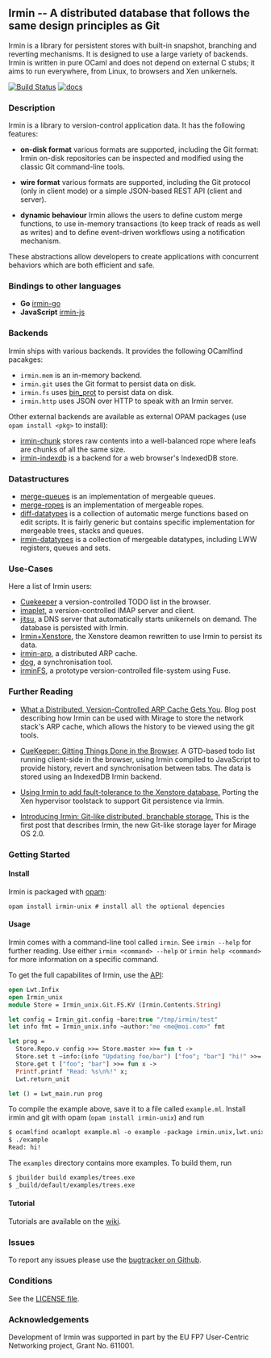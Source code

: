 ## Irmin -- A distributed database that follows the same design principles as Git

Irmin is a library for persistent stores with built-in snapshot,
branching and reverting mechanisms. It is designed to use a large
variety of backends. Irmin is written in pure OCaml and does not
depend on external C stubs; it aims to run everywhere, from Linux,
to browsers and Xen unikernels.

[![Build Status](https://travis-ci.org/mirage/irmin.svg)](https://travis-ci.org/mirage/irmin)
[![docs](https://img.shields.io/badge/doc-online-blue.svg)](https://mirage.github.io/irmin/)

### Description

Irmin is a library to version-control application data. It has the following
features:

- **on-disk format** various formats are supported, including the Git format:
  Irmin on-disk repositories can be inspected and modified using the classic
  Git command-line tools.

- **wire format** various formats are supported, including the Git protocol
  (only in client mode) or a simple JSON-based REST API (client and server).

- **dynamic behaviour** Irmin allows the users to define custom merge functions,
  to use in-memory transactions (to keep track of reads as well as writes) and
  to define event-driven workflows using a notification mechanism.

These abstractions allow developers to create applications with concurrent
behaviors which are both efficient and safe.

### Bindings to other languages

- **Go** [irmin-go](https://github.com/magnuss/irmin-go)
- **JavaScript** [irmin-js](https://github.com/talex5/irmin-js)

### Backends

Irmin ships with various backends. It provides the following OCamlfind pacakges:

- `irmin.mem` is an in-memory backend.
- `irmin.git` uses the Git format to persist data on disk.
- `irmin.fs` uses [bin_prot](https://github.com/janestreet/bin_prot) to persist
  data on disk.
- `irmin.http` uses JSON over HTTP to speak with an Irmin server.

Other external backends are available as external OPAM packages
(use `opam install <pkg>` to install):

- [irmin-chunk](https://github.com/mirage/irmin-chunk) stores raw contents into
  a well-balanced rope where leafs are chunks of all the same size.
- [irmin-indexdb](https://github.com/talex5/irmin-indexeddb) is a backend
  for a web browser's IndexedDB store.

### Datastructures

- [merge-queues](https://github.com/mirage/merge-queues) is an implementation
  of mergeable queues.
- [merge-ropes](https://github.com/mirage/merge-ropes) is an implementation
  of mergeable ropes.
- [diff-datatypes](https://github.com/gprano/diff-datatypes) is a collection
  of automatic merge functions based on edit scripts. It is fairly generic but
  contains specific implementation for mergeable trees, stacks and queues.
- [irmin-datatypes](https://github.com/kayceesrk/irmin-datatypes) is a
  collection of mergeable datatypes, including LWW registers, queues and sets.

### Use-Cases

Here a list of Irmin users:

- [Cuekeeper](https://github.com/talex5/cuekeeper) a
  version-controlled TODO list in the browser.
- [imaplet](https://github.com/gregtatcam/imaplet-lwt), a version-controlled
  IMAP server and client.
- [jitsu](https://github.com/mirage/jitsu), a DNS server that automatically
  starts unikernels on demand. The database is persisted with Irmin.
- [Irmin+Xenstore](https://github.com/djs55/ocaml-xenstore/tree/irminsule), the
  Xenstore deamon rewritten to use Irmin to persist its data.
- [irmin-arp](https://github.com/yomimono/irmin-arp), a distributed ARP cache.
- [dog](https://github.com/samoht/dog), a synchronisation tool.
- [irminFS](https://github.com/dsheets/irminfs), a prototype version-controlled
  file-system using Fuse.

### Further Reading

- [What a Distributed, Version-Controlled ARP Cache Gets
You](http://www.somerandomidiot.com/blog/2015/04/24/what-a-distributed-version-controlled-ARP-cache-gets-you/).
Blog post describing how Irmin can be used with Mirage to store the
network stack's ARP cache, which allows the history to be viewed using
the git tools.

- [CueKeeper: Gitting Things Done in the
Browser](http://roscidus.com/blog/blog/2015/04/28/cuekeeper-gitting-things-done-in-the-browser/).
A GTD-based todo list running client-side in the browser, using Irmin
compiled to JavaScript to provide history, revert and synchronisation
between tabs. The data is stored using an IndexedDB Irmin backend.

- [Using Irmin to add fault-tolerance to the Xenstore
database.](https://mirage.io/blog/introducing-irmin-in-xenstore)
Porting the Xen hypervisor toolstack to support Git persistence via
Irmin.

- [Introducing Irmin: Git-like distributed, branchable
storage.](https://mirage.io/blog/introducing-irmin) This is the first
post that describes Irmin, the new Git-like storage layer for Mirage
OS 2.0.

### Getting Started

#### Install

Irmin is packaged with [opam](https://opam.ocaml.org):

```
opam install irmin-unix # install all the optional depencies
```

#### Usage

Irmin comes with a command-line tool called `irmin`. See `irmin
 --help` for further reading. Use either `irmin <command> --help` or
 `irmin help <command>` for more information on a specific command.

To get the full capabilites of Irmin, use the [API](https://mirage.github.io/irmin):

```ocaml
open Lwt.Infix
open Irmin_unix
module Store = Irmin_unix.Git.FS.KV (Irmin.Contents.String)

let config = Irmin_git.config ~bare:true "/tmp/irmin/test"
let info fmt = Irmin_unix.info ~author:"me <me@moi.com>" fmt

let prog =
  Store.Repo.v config >>= Store.master >>= fun t ->
  Store.set t ~info:(info "Updating foo/bar") ["foo"; "bar"] "hi!" >>= fun () ->
  Store.get t ["foo"; "bar"] >>= fun x ->
  Printf.printf "Read: %s\n%!" x;
  Lwt.return_unit

let () = Lwt_main.run prog
```

To compile the example above, save it to a file called
`example.ml`. Install irmin and git with opam (`opam install irmin-unix`) and
run

```ocaml
$ ocamlfind ocamlopt example.ml -o example -package irmin.unix,lwt.unix -linkpkg
$ ./example
Read: hi!
```

The `examples` directory contains more examples. To build them, run

```ocaml
$ jbuilder build examples/trees.exe
$ _build/default/examples/trees.exe
```

#### Tutorial

Tutorials are available on the
[wiki](https://github.com/mirage/irmin/wiki/).

### Issues

To report any issues please use the [bugtracker on
Github](https://github.com/mirage/irmin/issues).

### Conditions

See the [LICENSE file](./LICENSE.md).

### Acknowledgements

Development of Irmin was supported in part by the EU FP7 User-Centric Networking
project, Grant No. 611001.
